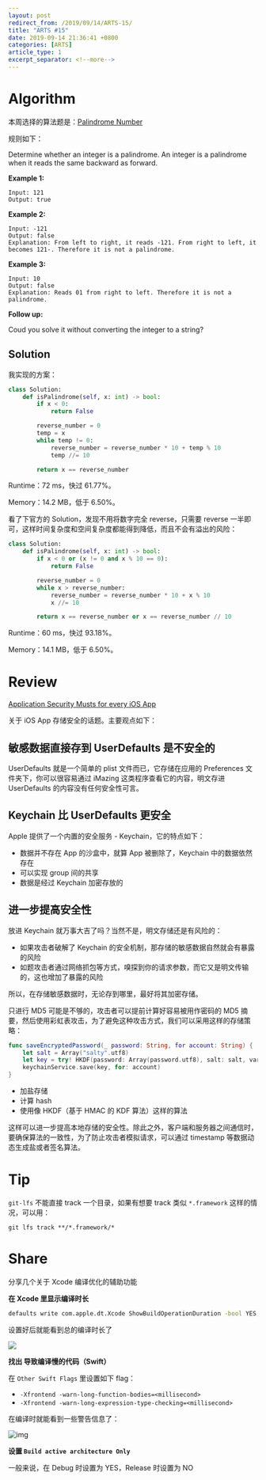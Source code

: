 ```yaml
---
layout: post
redirect_from: /2019/09/14/ARTS-15/
title: "ARTS #15"
date: 2019-09-14 21:36:41 +0800
categories: [ARTS]
article_type: 1
excerpt_separator: <!--more-->
---
```



# Algorithm

本周选择的算法题是：[Palindrome Number](https://leetcode.com/problems/palindrome-number/)

<!--more-->

规则如下：

Determine whether an integer is a palindrome. An integer is a palindrome when it reads the same backward as forward.

**Example 1:**

```
Input: 121
Output: true
```

**Example 2:**

```
Input: -121
Output: false
Explanation: From left to right, it reads -121. From right to left, it becomes 121-. Therefore it is not a palindrome.
```

**Example 3:**

```
Input: 10
Output: false
Explanation: Reads 01 from right to left. Therefore it is not a palindrome.
```

**Follow up:**

Coud you solve it without converting the integer to a string?

## Solution

我实现的方案：

```python
class Solution:
    def isPalindrome(self, x: int) -> bool:
        if x < 0:
            return False

        reverse_number = 0
        temp = x
        while temp != 0:
            reverse_number = reverse_number * 10 + temp % 10
            temp //= 10

        return x == reverse_number
```

Runtime：72 ms，快过 61.77%。

Memory：14.2 MB，低于 6.50%。

看了下官方的 Solution，发现不用将数字完全 reverse，只需要 reverse 一半即可，这样时间复杂度和空间复杂度都能得到降低，而且不会有溢出的风险：

```python
class Solution:
    def isPalindrome(self, x: int) -> bool:
        if x < 0 or (x != 0 and x % 10 == 0):
            return False

        reverse_number = 0
        while x > reverse_number:
            reverse_number = reverse_number * 10 + x % 10
            x //= 10

        return x == reverse_number or x == reverse_number // 10
```

Runtime：60 ms，快过 93.18%。

Memory：14.1 MB，低于 6.50%。


# Review

[Application Security Musts for every iOS App](https://medium.com/swift2go/application-security-musts-for-every-ios-app-dabf095b9c4f)

关于 iOS App 存储安全的话题。主要观点如下：

## 敏感数据直接存到 UserDefaults 是不安全的

UserDefaults 就是一个简单的 plist 文件而已，它存储在应用的 Preferences 文件夹下，你可以很容易通过 iMazing 这类程序查看它的内容，明文存进 UserDefaults 的内容没有任何安全性可言。

## Keychain 比 UserDefaults 更安全

Apple 提供了一个内置的安全服务 - Keychain，它的特点如下：

- 数据并不存在 App 的沙盒中，就算 App 被删除了，Keychain 中的数据依然存在
- 可以实现 group 间的共享
- 数据是经过 Keychain 加密存放的

## 进一步提高安全性

放进 Keychain 就万事大吉了吗？当然不是，明文存储还是有风险的：

- 如果攻击者破解了 Keychain 的安全机制，那存储的敏感数据自然就会有暴露的风险
- 如题攻击者通过网络抓包等方式，嗅探到你的请求参数，而它又是明文传输的，这也增加了暴露的风险

所以，在存储敏感数据时，无论存到哪里，最好将其加密存储。

只进行 MD5 可能是不够的，攻击者可以提前计算好容易被用作密码的 MD5 摘要，然后使用彩虹表攻击，为了避免这种攻击方式，我们可以采用这样的存储策略：

```swift
func saveEncryptedPassword(_ password: String, for account: String) {
    let salt = Array("salty".utf8)
    let key = try! HKDF(password: Array(password.utf8), salt: salt, variant: .sha256).calculate().toHexString()
    keychainService.save(key, for: account)
}
```

- 加盐存储
- 计算 hash
- 使用像 HKDF（基于 HMAC 的 KDF 算法）这样的算法

这样可以进一步提高本地存储的安全性。除此之外，客户端和服务器之间通信时，要确保算法的一致性，为了防止攻击者模拟请求，可以通过 timestamp 等数据动态生成盐或者签名算法。


# Tip

`git-lfs` 不能直接 track 一个目录，如果有想要 track 类似 `*.framework` 这样的情况，可以用：

```shell
git lfs track **/*.framework/*
```

# Share

分享几个关于 Xcode 编译优化的辅助功能

**在 Xcode 里显示编译时长**

```bash
defaults write com.apple.dt.Xcode ShowBuildOperationDuration -bool YES
```

设置好后就能看到总的编译时长了

![](https://miro.medium.com/max/1454/1*-m5ZmbqDF2PbpcEn2joqAA.png)

**找出 导致编译慢的代码（Swift）**

在 `Other Swift Flags` 里设置如下 flag：

- `-Xfrontend -warn-long-function-bodies=<millisecond>`
- `-Xfrontend -warn-long-expression-type-checking=<millisecond>`

在编译时就能看到一些警告信息了：

![img](https://miro.medium.com/max/1430/1*DxKughr4irZ_r_kT3G8SpA.png)

**设置 `Build active architecture Only`**

一般来说，在 Debug 时设置为 YES，Release 时设置为 NO